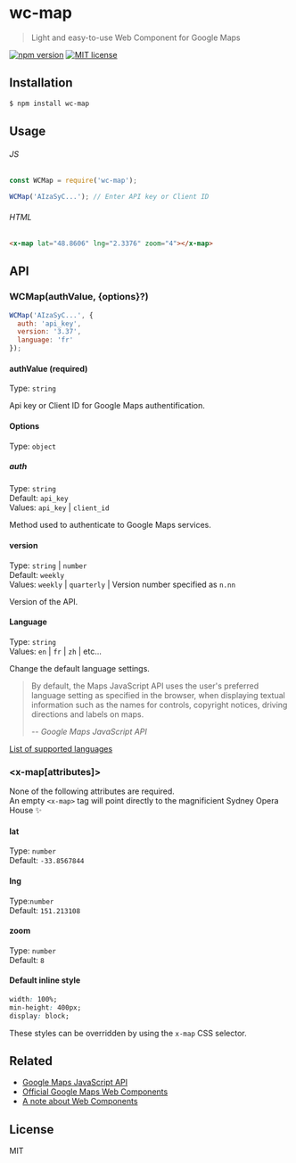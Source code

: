 # wc-map

> Light and easy-to-use Web Component for Google Maps

[![npm version](https://badge.fury.io/js/wc-map.svg)](https://npmjs.org/package/wc-map "View this project on npm")
[![MIT license](https://img.shields.io/badge/License-MIT-blue.svg)](https://github.com/VeronQ/wc-map/blob/master/LICENSE)

## Installation

```sh
$ npm install wc-map
```

## Usage

###### JS

```js
const WCMap = require('wc-map');

WCMap('AIzaSyC...'); // Enter API key or Client ID
```

###### HTML

```html
<x-map lat="48.8606" lng="2.3376" zoom="4"></x-map>
```

## API

### WCMap(authValue, {options}?)

```js
WCMap('AIzaSyC...', {
  auth: 'api_key',
  version: '3.37',
  language: 'fr'
});
```

#### authValue (required)

Type: `string`  

Api key or Client ID for Google Maps authentification.

#### Options

Type:  `object`

##### auth

Type: `string`  
Default: `api_key`  
Values: `api_key` | `client_id`

Method used to authenticate to Google Maps services.

#### version

Type: `string` | `number`  
Default: `weekly`  
Values: `weekly` | `quarterly` | Version number specified as `n.nn`

Version of the API.

#### Language

Type: `string`  
Values: `en` | `fr` | `zh` | etc...

Change the default language settings. 

> By default, the Maps JavaScript API uses the user's preferred language setting as specified in the browser, when displaying textual information such as the names for controls, copyright notices, driving directions and labels on maps.
>
> -- <cite>Google Maps JavaScript API</cite>

[List of supported languages](https://developers.google.com/maps/faq#languagesupport)

### <x-map[attributes]></x-map>

None of the following attributes are required.  
An empty `<x-map>` tag will point directly to the magnificient Sydney Opera House ✨

#### lat

Type: `number`  
Default: `-33.8567844`

#### lng

Type:`number`  
Default: `151.213108`

#### zoom

Type: `number`  
Default: `8`

#### Default inline style

```css
width: 100%;
min-height: 400px;
display: block;
```

These styles can be overridden by using the `x-map` CSS selector.

## Related

* [Google Maps JavaScript API](https://developers.google.com/maps/documentation/javascript/tutorial)
* [Official Google Maps Web Components](https://github.com/GoogleWebComponents/google-map)
* [A note about Web Components](https://developer.mozilla.org/en-US/docs/Web/Web_Components)

## License

MIT
